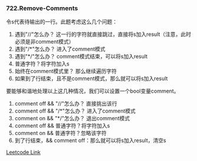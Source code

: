 ### 722.Remove-Comments

令s代表待输出的一行。此题考虑这么几个问题：

1. 遇到"//"怎么办？ 这一行的字符就直接跳过，直接将s加入result（注意，此时必须是非comment模式）
2. 遇到"/*"怎么办？ 进入了comment模式
3. 遇到"*/"怎么办？ comment模式结束，可以将s加入result
4. 普通字符？将字符加入s
5. 始终在comment模式里？ 那么继续遍历字符
6. 如果到了行结束，且不是comment模式，那么就可以将s加入result

要能够和谐地处理以上这几种情况，我们可以设置一个bool变量comment。

1. comment off && "//"怎么办？ 直接挑出该行
2. comment off && "/*"怎么办？ 进入了comment模式
3. comment on && "*/"怎么办？ 退出comment模式
4. comment off && 普通字符？将字符加入s
5. comment on && 普通字符？忽略该字符
6. 到了行结束，&& comment off：那么就可以将s加入result，清空s


[Leetcode Link](https://leetcode.com/problems/remove-comments)